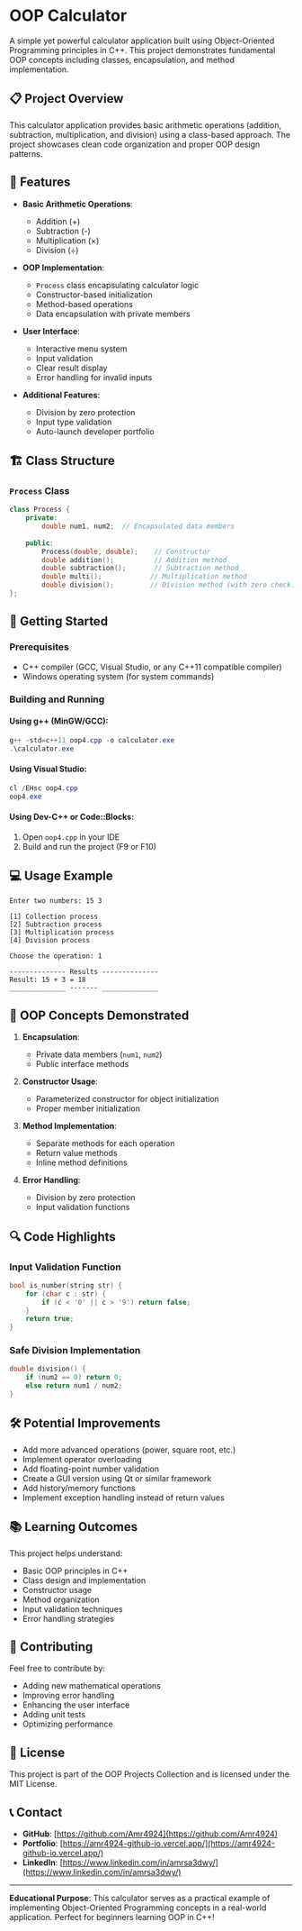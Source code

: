 # OOP Calculator

A simple yet powerful calculator application built using Object-Oriented Programming principles in C++. This project demonstrates fundamental OOP concepts including classes, encapsulation, and method implementation.

## 📋 Project Overview

This calculator application provides basic arithmetic operations (addition, subtraction, multiplication, and division) using a class-based approach. The project showcases clean code organization and proper OOP design patterns.

## 🔧 Features

- **Basic Arithmetic Operations**:
  - Addition (+)
  - Subtraction (-)
  - Multiplication (×)
  - Division (÷)

- **OOP Implementation**:
  - `Process` class encapsulating calculator logic
  - Constructor-based initialization
  - Method-based operations
  - Data encapsulation with private members

- **User Interface**:
  - Interactive menu system
  - Input validation
  - Clear result display
  - Error handling for invalid inputs

- **Additional Features**:
  - Division by zero protection
  - Input type validation
  - Auto-launch developer portfolio

## 🏗️ Class Structure

### `Process` Class
```cpp
class Process {
    private:
        double num1, num2;  // Encapsulated data members
    
    public:
        Process(double, double);    // Constructor
        double addition();          // Addition method
        double subtraction();       // Subtraction method
        double multi();            // Multiplication method
        double division();         // Division method (with zero check)
};
```

## 🚀 Getting Started

### Prerequisites
- C++ compiler (GCC, Visual Studio, or any C++11 compatible compiler)
- Windows operating system (for system commands)

### Building and Running

#### Using g++ (MinGW/GCC):
```powershell
g++ -std=c++11 oop4.cpp -o calculator.exe
.\calculator.exe
```

#### Using Visual Studio:
```powershell
cl /EHsc oop4.cpp
oop4.exe
```

#### Using Dev-C++ or Code::Blocks:
1. Open `oop4.cpp` in your IDE
2. Build and run the project (F9 or F10)

## 💻 Usage Example

```
Enter two numbers: 15 3

[1] Collection process
[2] Subtraction process  
[3] Multiplication process
[4] Division process

Choose the operation: 1

-------------- Results --------------
Result: 15 + 3 = 18
______________ ------- ______________
```

## 🎯 OOP Concepts Demonstrated

1. **Encapsulation**: 
   - Private data members (`num1`, `num2`)
   - Public interface methods

2. **Constructor Usage**:
   - Parameterized constructor for object initialization
   - Proper member initialization

3. **Method Implementation**:
   - Separate methods for each operation
   - Return value methods
   - Inline method definitions

4. **Error Handling**:
   - Division by zero protection
   - Input validation functions

## 🔍 Code Highlights

### Input Validation Function
```cpp
bool is_number(string str) {
    for (char c : str) {
        if (c < '0' || c > '9') return false;
    }
    return true;
}
```

### Safe Division Implementation
```cpp
double division() {
    if (num2 == 0) return 0;
    else return num1 / num2;
}
```

## 🛠️ Potential Improvements

- Add more advanced operations (power, square root, etc.)
- Implement operator overloading
- Add floating-point number validation
- Create a GUI version using Qt or similar framework
- Add history/memory functions
- Implement exception handling instead of return values

## 📚 Learning Outcomes

This project helps understand:
- Basic OOP principles in C++
- Class design and implementation
- Constructor usage
- Method organization
- Input validation techniques
- Error handling strategies

## 🤝 Contributing

Feel free to contribute by:
- Adding new mathematical operations
- Improving error handling
- Enhancing the user interface
- Adding unit tests
- Optimizing performance

## 📝 License

This project is part of the OOP Projects Collection and is licensed under the MIT License.

## 📞 Contact

- **GitHub**: [https://github.com/Amr4924](https://github.com/Amr4924)
- **Portfolio**: [https://amr4924-github-io.vercel.app/](https://amr4924-github-io.vercel.app/)
- **LinkedIn**: [https://www.linkedin.com/in/amrsa3dwy/](https://www.linkedin.com/in/amrsa3dwy/)

---

**Educational Purpose**: This calculator serves as a practical example of implementing Object-Oriented Programming concepts in a real-world application. Perfect for beginners learning OOP in C++!
